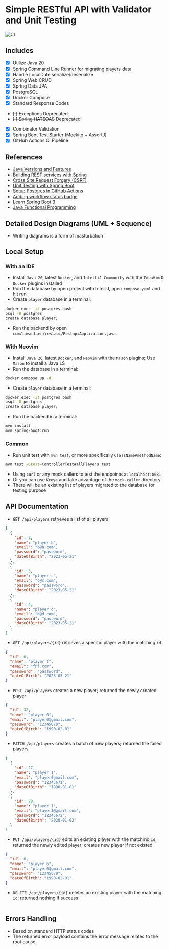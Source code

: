 # Simple RESTful API with Validator and Unit Testing

![CI](https://github.com/lavantien/springboot-restapi/actions/workflows/ci.yml/badge.svg)

## Includes

- [x] Utilize Java 20
- [x] Spring Command Line Runner for migrating players data
- [x] Handle LocalDate serialize/deserialize
- [x] Spring Web CRUD
- [x] Spring Data JPA
- [x] PostgreSQL
- [x] Docker Compose
- [x] Standard Response Codes
- ~~[ ] Exceptions~~ Deprecated
- ~~[ ] Spring HATEOAS~~ Deprecated
- [x] Combinator Validation
- [x] Spring Boot Test Starter (Mockito + AssertJ)
- [x] GitHub Actions CI Pipeline

## References

- [Java Versions and Features](https://www.marcobehler.com/guides/a-guide-to-java-versions-and-features)
- [Building REST services with Spring](https://spring.io/guides/tutorials/rest/)
- [Cross Site Request Forgery (CSRF)](https://docs.spring.io/spring-security/reference/servlet/exploits/csrf.html#servlet-csrf-configure-disable)
- [Unit Testing with Spring Boot](https://reflectoring.io/unit-testing-spring-boot/)
- [Setup Postgres in GitHub Actions](https://remarkablemark.org/blog/2021/03/14/setup-postgresql-in-github-actions/)
- [Adding workflow status badge](https://docs.github.com/en/actions/monitoring-and-troubleshooting-workflows/adding-a-workflow-status-badge)
- [Learn Spring Boot 3](https://youtu.be/-mwpoE0x0JQ)
- [Java Functional Programming](https://youtu.be/VRpHdSFWGPs)

## Detailed Design Diagrams (UML + Sequence)

- Writing diagrams is a form of masturbation

## Local Setup

### With an IDE

- Install `Java 20`, latest `Docker`, and `IntelliJ Community`
  with the `IdeaVim` & `Docker` plugins installed
- Run the database by open project with IntelliJ, open `compose.yaml` and hit run
- Create `player` database in a terminal:

```bash
docker exec -it postgres bash
psql -U postgres
create database player;
```

- Run the backend by open `com/lavantien/restapi/RestapiApplication.java`

### With Neovim

- Install `Java 20`, latest `Docker`, and `Neovim` with the `Mason` plugins;
  Use `Mason` to install a Java LS
- Run the database in a terminal:

```bash
docker compose up -d
```

- Create `player` database in a terminal:

```bash
docker exec -it postgres bash
psql -U postgres
create database player;
```

- Run the backend in a terminal:

```bash
mvn install
mvn spring-boot:run
```

### Common

- Run unit test with `mvn test`, or more specifically `ClassName#methodName`:

```bash
mvn test -Dtest=ControllerTest#allPlayers test
```

- Using `curl` or any mock callers to test the endpoints at `localhost:8081`
- Or you can use `Kreya` and take advantage of the `mock-caller` directory
- There will be an existing list of players migrated to the database
  for testing purpose

## API Documentation

- `GET /api/players` retrieves a list of all players

```json
[
  {
    "id": 2,
    "name": "player b",
    "email": "b@b.com",
    "password": "password",
    "dateOfBirth": "2023-05-21"
  },
  {
    "id": 3,
    "name": "player c",
    "email": "c@c.com",
    "password": "password",
    "dateOfBirth": "2023-05-21"
  },
  {
    "id": 4,
    "name": "player d",
    "email": "d@d.com",
    "password": "password",
    "dateOfBirth": "2023-05-21"
  }
]
```

- `GET /api/players/{id}` retrieves a specific player with the matching `id`

```json
{
  "id": 6,
  "name": "player f",
  "email": "f@f.com",
  "password": "password",
  "dateOfBirth": "2023-05-21"
}
```

- `POST /api/players` creates a new player; returned the newly created player

```json
{
  "id": 32,
  "name": "player 0",
  "email": "player0@gmail.com",
  "password": "12345670",
  "dateOfBirth": "1990-02-01"
}
```

- `PATCH /api/players` creates a batch of new players;
  returned the failed players

```json
[
  {
    "id": 27,
    "name": "player 1",
    "email": "player0gmail.com",
    "password": "12345671",
    "dateOfBirth": "1990-01-01"
  },
  {
    "id": 28,
    "name": "player 1",
    "email": "player1@gmail.com",
    "password": "12345672",
    "dateOfBirth": "2020-01-02"
  }
]
```

- `PUT /api/players/{id}` edits an existing player with the matching `id`;
  returned the newly edited player; creates new player if not existed

```json
{
  "id": 6,
  "name": "player 6",
  "email": "player6@gmail.com",
  "password": "12345670",
  "dateOfBirth": "1990-02-01"
}
```

- `DELETE /api/players/{id}` deletes an existing player with the matching `id`;
  returned nothing if success

```json

```

## Errors Handling

- Based on standard HTTP status codes
- The returned error payload contains the error message relates to the root cause
